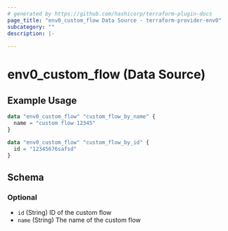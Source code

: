 ```yaml
---
# generated by https://github.com/hashicorp/terraform-plugin-docs
page_title: "env0_custom_flow Data Source - terraform-provider-env0"
subcategory: ""
description: |-
  
---
```


# env0_custom_flow (Data Source)



## Example Usage

```terraform
data "env0_custom_flow" "custom_flow_by_name" {
  name = "custom flow 12345"
}

data "env0_custom_flow" "custom_flow_by_id" {
  id = "12345676safsd"
}
```

<!-- schema generated by tfplugindocs -->
## Schema

### Optional

- `id` (String) ID of the custom flow
- `name` (String) The name of the custom flow
